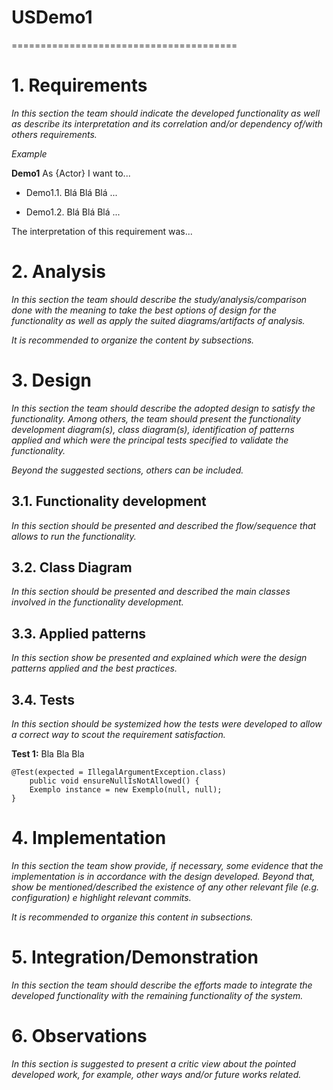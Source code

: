 # USDemo1
=======================================

# 1. Requirements

*In this section the team should indicate the developed functionality as well as describe its interpretation and its
correlation and/or dependency of/with others requirements.*

*Example*

**Demo1** As {Actor} I want to...

- Demo1.1. Blá Blá Blá ...

- Demo1.2. Blá Blá Blá ...

The interpretation of this requirement was...

# 2. Analysis

*In this section the team should describe the study/analysis/comparison done with the meaning to take the best options
of design for the functionality as well as apply the suited diagrams/artifacts of analysis.*

*It is recommended to organize the content by subsections.*

# 3. Design

*In this section the team should describe the adopted design to satisfy the functionality. Among others, the team should
present the functionality development diagram(s), class diagram(s), identification of patterns applied and which were the
principal tests specified to validate the functionality.*

*Beyond the suggested sections, others can be included.*

## 3.1. Functionality development

*In this section should be presented and described the flow/sequence that allows to run the functionality.*

## 3.2. Class Diagram

*In this section should be presented and described the main classes involved in the functionality development.*

## 3.3. Applied patterns

*In this section show be presented and explained which were the design patterns applied and the best practices.*

## 3.4. Tests
*In this section should be systemized how the tests were developed to allow a correct way to scout the requirement satisfaction.*

**Test 1:** Bla Bla Bla

	@Test(expected = IllegalArgumentException.class)
		public void ensureNullIsNotAllowed() {
		Exemplo instance = new Exemplo(null, null);
	}

# 4. Implementation

*In this section the team show provide, if necessary, some evidence that the implementation is in accordance with the design developed.
Beyond that, show be mentioned/described the existence of any other relevant file (e.g. configuration) e highlight relevant commits.*

*It is recommended to organize this content in subsections.*

# 5. Integration/Demonstration

*In this section the team should describe the efforts made to integrate the developed functionality with the remaining functionality of the system.*

# 6. Observations

*In this section is suggested to present a critic view about the pointed developed work, for example, other ways and/or future works related.*